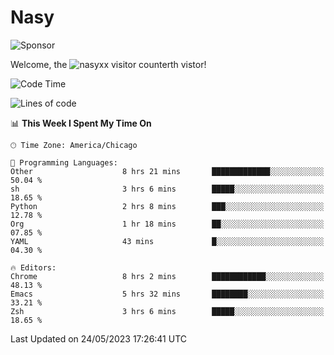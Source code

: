 # Nasy

<!--
<p align="center">
<img height="200" src="https://github-readme-stats.vercel.app/api?username=nasyxx&count_private=true&show_icons=true&theme=dracula&include_all_commits=true"/>
<img height="200" src="https://github-readme-stats.vercel.app/api/top-langs/?username=nasyxx&theme=dracula&hide=html,jupyter+notebook&count_private=true&show_icons=true"/>
</p>

  
----------------
-->

![Sponsor](https://img.shields.io/static/v1.svg?label=Sponsor&message=%E2%9D%A4&logo=GitHub&style=flat&color=pink)
 
Welcome, the ![nasyxx visitor counter](https://count.getloli.com/get/@nasyxx?theme=rule34)th vistor!
 
<!--START_SECTION:waka-->
![Code Time](http://img.shields.io/badge/Code%20Time-3%2C536%20hrs%2017%20mins-blue)

![Lines of code](https://img.shields.io/badge/From%20Hello%20World%20I%27ve%20Written-6.2%20million%20lines%20of%20code-blue)

📊 **This Week I Spent My Time On** 

```text
🕑︎ Time Zone: America/Chicago

💬 Programming Languages: 
Other                    8 hrs 21 mins       █████████████░░░░░░░░░░░░   50.04 % 
sh                       3 hrs 6 mins        █████░░░░░░░░░░░░░░░░░░░░   18.65 % 
Python                   2 hrs 8 mins        ███░░░░░░░░░░░░░░░░░░░░░░   12.78 % 
Org                      1 hr 18 mins        ██░░░░░░░░░░░░░░░░░░░░░░░   07.85 % 
YAML                     43 mins             █░░░░░░░░░░░░░░░░░░░░░░░░   04.30 % 

🔥 Editors: 
Chrome                   8 hrs 2 mins        ████████████░░░░░░░░░░░░░   48.13 % 
Emacs                    5 hrs 32 mins       ████████░░░░░░░░░░░░░░░░░   33.21 % 
Zsh                      3 hrs 6 mins        █████░░░░░░░░░░░░░░░░░░░░   18.65 % 
```


 Last Updated on 24/05/2023 17:26:41 UTC
<!--END_SECTION:waka-->

<!-- ![visitors](https://visitor-badge.laobi.icu/badge?page_id=nasyxx.nasyxx) -->
